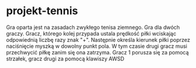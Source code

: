 # projekt-tennis
Gra oparta jest na zasadach zwykłego tenisa ziemnego. Gra dla dwóch graczy.
Gracz, którego kolej przypada ustala prędkość piłki wciskając odpowiednią liczbę razy znak "+".
Następnie określa kierunek piłki poprzez naciśnięcie myszką w dowolny punkt pola.
W tym czasie drugi gracz musi przechwycić piłkę zanim się ona zatrzyma.
Gracz 1 porusza się za pomocą strzałek, gracz drugi za pomocą klawiszy AWSD
